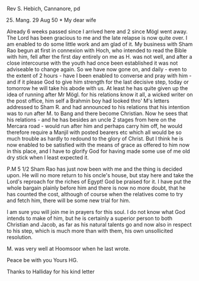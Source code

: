 Rev S. Hebich, Cannanore, pd

25. Mang. 29 Aug 50
 <Thursday>*
My dear wife

Already 6 weeks passed since I arrived here and 2 since Mögl went away. The Lord has been gracious to me and the late relapse is now quite over. I am enabled to do some little work and am glad of it. My business with Sham Rao begun at first in connexion with Hoch, who intended to read the Bible with him, fell after the first day entirely on me as H. was not well, and after a close intercourse with the youth had once been established it was not adviseable to change again. So we have now gone on, and daily - even to the extent of 2 hours - have I been enabled to converse and pray with him - and if it please God to give him strength for the last decisive step, today or tomorrow he will take his abode with us. At least he has quite given up the idea of running after Mr Mögl. for his relations know it all, a wicked writer on the post office, him self a Brahmin boy had looked thro' M's letters addressed to Sham R. and had announced to his relations that his intention was to run after M. to Bang and there become Christian. Now he sees that his relations - and he has besides an uncle 2 stages from here on the Mercara road - would run after him and perhaps carry him off, he would therefore require a Manjil with posted bearers etc which all would be so much trouble as hardly to redound to the glory of Christ. But I think he is now enabled to be satisfied with the means of grace as offered to him now in this place, and I have to glorify God for having made some use of me old dry stick when I least expected it.

P.M 5 1/2 Sham Rao has just now been with me and the thing is decided upon. He will no more return to his oncle's house, but stay here and take the Lord's reproach for the riches of Egypt! God be praised for it. I have put the whole bargain plainly before him and there is now no more doubt, that he has counted the cost, although of course when the relatives come to try and fetch him, there will be some new trial for him.

I am sure you will join me in prayers for this soul. I do not know what God intends to make of him, but he is certainly a superior person to both Christian and Jacob, as far as his natural talents go and now also in respect to his step, which is much more than with them, his own unsollicited resolution.

M. was very well at Hoomsoor when he last wrote.

Peace be with you
 Yours HG.

Thanks to Halliday for his kind letter

